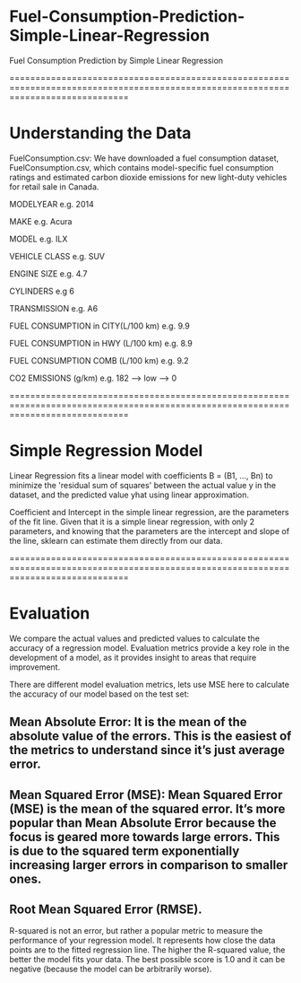 # Fuel-Consumption-Prediction-Simple-Linear-Regression
Fuel Consumption Prediction by Simple Linear Regression

===================================================================================================================================

# Understanding the Data
FuelConsumption.csv:
We have downloaded a fuel consumption dataset, FuelConsumption.csv, which contains model-specific fuel consumption ratings and estimated carbon dioxide emissions for new light-duty vehicles for retail sale in Canada.

MODELYEAR e.g. 2014

MAKE e.g. Acura

MODEL e.g. ILX

VEHICLE CLASS e.g. SUV

ENGINE SIZE e.g. 4.7

CYLINDERS e.g 6

TRANSMISSION e.g. A6

FUEL CONSUMPTION in CITY(L/100 km) e.g. 9.9

FUEL CONSUMPTION in HWY (L/100 km) e.g. 8.9

FUEL CONSUMPTION COMB (L/100 km) e.g. 9.2

CO2 EMISSIONS (g/km) e.g. 182 --> low --> 0

===================================================================================================================================

# Simple Regression Model

Linear Regression fits a linear model with coefficients B = (B1, ..., Bn) to minimize the 'residual sum of squares' between the actual value y in the dataset, and the predicted value yhat using linear approximation.

Coefficient and Intercept in the simple linear regression, are the parameters of the fit line. Given that it is a simple linear regression, with only 2 parameters, and knowing that the parameters are the intercept and slope of the line, sklearn can estimate them directly from our data.

===================================================================================================================================

# Evaluation

We compare the actual values and predicted values to calculate the accuracy of a regression model. Evaluation metrics provide a key role in the development of a model, as it provides insight to areas that require improvement.

There are different model evaluation metrics, lets use MSE here to calculate the accuracy of our model based on the test set:

## Mean Absolute Error: It is the mean of the absolute value of the errors. This is the easiest of the metrics to understand since it’s just average error.

## Mean Squared Error (MSE): Mean Squared Error (MSE) is the mean of the squared error. It’s more popular than Mean Absolute Error because the focus is geared more towards large errors. This is due to the squared term exponentially increasing larger errors in comparison to smaller ones.

## Root Mean Squared Error (RMSE).

R-squared is not an error, but rather a popular metric to measure the performance of your regression model. It represents how close the data points are to the fitted regression line. The higher the R-squared value, the better the model fits your data. The best possible score is 1.0 and it can be negative (because the model can be arbitrarily worse).


